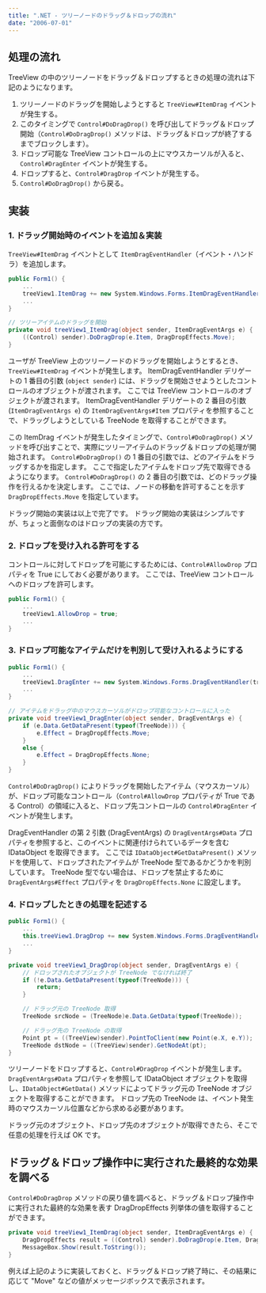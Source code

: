 ```yaml
---
title: ".NET - ツリーノードのドラッグ＆ドロップの流れ"
date: "2006-07-01"
---
```


処理の流れ
----

TreeView の中のツリーノードをドラッグ＆ドロップするときの処理の流れは下記のようになります。

1. ツリーノードのドラッグを開始しようとすると `TreeView#ItemDrag` イベントが発生する。
2. このタイミングで `Control#DoDragDrop()` を呼び出してドラッグ＆ドロップ開始（`Control#DoDragDrop()` メソッドは、ドラッグ＆ドロップが終了するまでブロックします）。
3. ドロップ可能な TreeView コントロールの上にマウスカーソルが入ると、`Control#DragEnter` イベントが発生する。
4. ドロップすると、`Control#DragDrop` イベントが発生する。
5. `Control#DoDragDrop()` から戻る。


実装
----

### 1. ドラッグ開始時のイベントを追加＆実装

`TreeView#ItemDrag` イベントとして `ItemDragEventHandler`（イベント・ハンドラ）を追加します。

~~~ csharp
public Form1() {
    ...
    treeView1.ItemDrag += new System.Windows.Forms.ItemDragEventHandler(treeView1_ItemDrag);
    ...
}

// ツリーアイテムのドラッグを開始
private void treeView1_ItemDrag(object sender, ItemDragEventArgs e) {
    ((Control) sender).DoDragDrop(e.Item, DragDropEffects.Move);
}
~~~

ユーザが TreeView 上のツリーノードのドラッグを開始しようとするとき、`TreeView#ItemDrag` イベントが発生します。
ItemDragEventHandler デリゲートの 1 番目の引数 (`object sender`) には、ドラッグを開始させようとしたコントロールのオブジェクトが渡されます。
ここでは TreeView コントロールのオブジェクトが渡されます。
ItemDragEventHandler デリゲートの 2 番目の引数 (`ItemDragEventArgs e`) の `ItemDragEventArgs#Item` プロパティを参照することで、ドラッグしようとしている TreeNode を取得することができます。

この ItemDrag イベントが発生したタイミングで、`Control#DoDragDrop()` メソッドを呼び出すことで、実際にツリーアイテムのドラッグ＆ドロップの処理が開始されます。
`Control#DoDragDrop()` の 1 番目の引数では、どのアイテムをドラッグするかを指定します。
ここで指定したアイテムをドロップ先で取得できるようになります。
`Control#DoDragDrop()` の 2 番目の引数では、どのドラッグ操作を行えるかを決定します。
ここでは、ノードの移動を許可することを示す `DragDropEffects.Move` を指定しています。

ドラッグ開始の実装は以上で完了です。
ドラッグ開始の実装はシンプルですが、ちょっと面倒なのはドロップの実装の方です。


### 2. ドロップを受け入れる許可をする

コントロールに対してドロップを可能にするためには、`Control#AllowDrop` プロパティを True にしておく必要があります。
ここでは、TreeView コントロールへのドロップを許可します。

~~~ csharp
public Form1() {
    ...
    treeView1.AllowDrop = true;
    ...
}
~~~


### 3. ドロップ可能なアイテムだけを判別して受け入れるようにする

~~~ csharp
public Form1() {
    ...
    treeView1.DragEnter += new System.Windows.Forms.DragEventHandler(treeView1_DragEnter);
    ...
}

// アイテムをドラッグ中のマウスカーソルがドロップ可能なコントロールに入った
private void treeView1_DragEnter(object sender, DragEventArgs e) {
    if (e.Data.GetDataPresent(typeof(TreeNode))) {
        e.Effect = DragDropEffects.Move;
    }
    else {
        e.Effect = DragDropEffects.None;
    }
}
~~~

`Control#DoDragDrop()` によりドラッグを開始したアイテム（マウスカーソル）が、ドロップ可能なコントロール（`Control#AllowDrop` プロパティが True である Control）の領域に入ると、ドロップ先コントロールの `Control#DragEnter` イベントが発生します。

DragEventHandler の第 2 引数 (DragEventArgs) の `DragEventArgs#Data` プロパティを参照すると、このイベントに関連付けられているデータを含む IDataObject を取得できます。
ここでは `IDataObject#GetDataPresent()` メソッドを使用して、ドロップされたアイテムが TreeNode 型であるかどうかを判別しています。
TreeNode 型でない場合は、ドロップを禁止するために `DragEventArgs#Effect` プロパティを `DragDropEffects.None` に設定します。


### 4. ドロップしたときの処理を記述する

~~~ csharp
public Form1() {
    ...
    this.treeView1.DragDrop += new System.Windows.Forms.DragEventHandler(this.treeView1_DragDrop);
    ...
}

private void treeView1_DragDrop(object sender, DragEventArgs e) {
    // ドロップされたオブジェクトが TreeNode でなければ終了
    if (!e.Data.GetDataPresent(typeof(TreeNode))) {
        return;
    }

    // ドラッグ元の TreeNode 取得
    TreeNode srcNode = (TreeNode)e.Data.GetData(typeof(TreeNode));

    // ドラッグ先の TreeNode の取得
    Point pt = ((TreeView)sender).PointToClient(new Point(e.X, e.Y));
    TreeNode dstNode = ((TreeView)sender).GetNodeAt(pt);
}
~~~

ツリーノードをドロップすると、`Control#DragDrop` イベントが発生します。
`DragEventArgs#Data` プロパティを参照して IDataObject オブジェクトを取得し、`IDataObject#GetData()` メソッドによってドラッグ元の TreeNode オブジェクトを取得することができます。
ドロップ先の TreeNode は、イベント発生時のマウスカーソル位置などから求める必要があります。

ドラッグ元のオブジェクト、ドロップ先のオブジェクトが取得できたら、そこで任意の処理を行えば OK です。


ドラッグ＆ドロップ操作中に実行された最終的な効果を調べる
----

`Control#DoDragDrop` メソッドの戻り値を調べると、ドラッグ＆ドロップ操作中に実行された最終的な効果を表す DragDropEffects 列挙体の値を取得することができます。

~~~ csharp
private void treeView1_ItemDrag(object sender, ItemDragEventArgs e) {
    DragDropEffects result = ((Control) sender).DoDragDrop(e.Item, DragDropEffects.Move);
    MessageBox.Show(result.ToString());
}
~~~

例えば上記のように実装しておくと、ドラッグ＆ドロップ終了時に、その結果に応じて "Move" などの値がメッセージボックスで表示されます。


